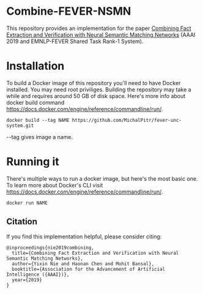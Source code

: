 # Combine-FEVER-NSMN
This repository provides an implementation for the paper [Combining Fact Extraction and Verification with Neural Semantic Matching Networks](https://arxiv.org/abs/1811.07039) (AAAI 2019 and EMNLP-FEVER Shared Task Rank-1 System).

# Installation
To build a Docker image of this repository you'll need to have Docker installed. You may need root priviliges. Building the repository may take a while and requires around 50 GB of disk space. Here's more info about docker build command https://docs.docker.com/engine/reference/commandline/run/.
```
docker build --tag NAME https://github.com/MichalPitr/fever-unc-system.git
```
--tag gives image a name.
# Running it
There's multiple ways to run a docker image, but here's the most basic one. To learn more about Docker's CLI visit https://docs.docker.com/engine/reference/commandline/run/.
```
docker run NAME
```


## Citation
If you find this implementation helpful, please consider citing:
```
@inproceedings{nie2019combining,
  title={Combining Fact Extraction and Verification with Neural Semantic Matching Networks},
  author={Yixin Nie and Haonan Chen and Mohit Bansal},
  booktitle={Association for the Advancement of Artificial Intelligence ({AAAI})},
  year={2019}
}
```
